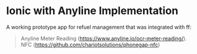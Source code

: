 # Ionic with Anyline Implementation
A working prototype app for refuel management that was integrated with ff:
> Anyline Meter Reading (https://www.anyline.io/ocr-meter-reading/).
> NFC (https://github.com/chariotsolutions/phonegap-nfc)
